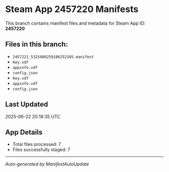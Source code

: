 # Steam App 2457220 Manifests

This branch contains manifest files and metadata for Steam App ID: **2457220**

## Files in this branch:
- `2457221_5325480259186252105.manifest`
- `Key.vdf`
- `appinfo.vdf`
- `config.json`
- `Key.vdf`
- `appinfo.vdf`
- `config.json`

## Last Updated
2025-06-22 20:18:35 UTC

## App Details
- Total files processed: 7
- Files successfully staged: 7

---
*Auto-generated by ManifestAutoUpdate*
